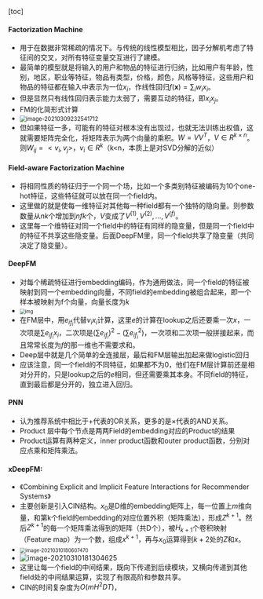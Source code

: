 [toc]

#### Factorization Machine

- 用于在数据非常稀疏的情况下。与传统的线性模型相比，因子分解机考虑了特征间的交叉，对所有特征变量交互进行了建模。
- 最简单的模型就是将输入的用户和物品的特征进行归纳，比如用户有年龄，性别，地区，职业等特征，物品有类型，价格，颜色，风格等特征，这些用户和物品的特征都在输入中表示为一位$x_i$，作线性回归$f(\textbf{x})=\sum_iw_ix_i$。
- 但是显然只有线性回归表示能力太弱了，需要互动的特征，即$x_ix_j$。
- FM的化简形式计算
- <img src="image/image-20210309232541712.png" alt="image-20210309232541712" style="zoom: 80%;" />
- 但如果特征一多，可能有的特征对根本没有出现过，也就无法训练出权值，这就需要矩阵完全化，将矩阵表示为两个向量的乘积。$W = VV^T$，$V\in R^{k\times n}$。则$W_{ij} = <v_i,v_j>$，$v_i\in R^k$（k<n，本质上是对SVD分解的近似）

#### Field-aware Factorization Machine

- 将相同性质的特征归于一个同一个场，比如一个多类别特征被编码为10个one-hot特征，这些特征就可以放在同一个field内。
- 这里做的就是使每一维特征对其他每一种field都有一个独特的隐向量。则参数数量从$nk$个增加到$nfk$个，$V$变成了$V^{(1)},V^{(2)},...,V^{(f)}$。
- 这里每一个维特征对同一个field中的特征有同样的隐变量，但是同一个field中的特征不共享这些隐变量。后面DeepFM里，同一个field共享了隐变量（共同决定了隐变量）。



#### DeepFM

- 对每个稀疏特征进行embedding编码，作为通用做法，同一个field的特征被映射到同一个embedding向量，不同field的embedding被组合起来，即一个样本被映射为f个向量，向量长度为$k$
- <img src="image/v2-93582e4ade3de6f3d48ac621d7ca9855_720w.jpg" alt="img" style="zoom:67%;" />
- 在FM层中，用$e_{if_i}$代替$v_ix_i$计算，这里$e$的计算在lookup之后还要乘一次$x$，一次项是$\sum e_{if_i}x_i$，二次项是$(\sum e_{if_i})^2-(\sum e_{if_i}^2)$，一次项和二次项一般拼接起来，而且常常长度为$f$的那一维也不需要求和。
- Deep层中就是几个简单的全连接层，最后和FM层输出加起来做logistic回归
- 应该注意，同一个field的不同特征，如果都不为0，他们在FM层计算前还是相对分开的，只是lookup之后的$e$相同，但还需要乘其本身。不同field的特征，直到最后都是分开的，独立进入回归。



#### PNN

- 认为推荐系统中相比于+代表的OR关系，更多的是$\times$代表的AND关系。
- Product 层中每个节点是两两Field的embedding对应的Product的结果
- Product运算有两种定义，inner product函数和outer product函数，分别对应点乘和矩阵乘法。





#### xDeepFM:

- 《Combining Explicit and Implicit Feature Interactions for Recommender Systems》
- 主要创新是引入CIN结构。$x_0$是D维的embedding矩阵上，每一位置上$m$维向量，和第k个field的embedding的对应位置外积（矩阵乘法），形成$Z^{k+1}$。然后$Z^{k+1}$的每一个矩阵乘法得到的矩阵（共D个），被$H_{k+1}$个卷积映射（Feature map）为一个数，组成$x^{k+1}$，再与$x_0$运算得到$k+2$处的$Z$和$x$。
- <img src="image/image-20210310180607470.png" alt="image-20210310180607470" style="zoom:70%;" />
- ![image-20210310181304625](image/image-20210310181304625.png)
- 这里让每一个field的中间结果，既向下传递到后续模块，又横向传递到其他field处的中间结果运算，实现了有限高阶和参数共享。
- CIN的时间复杂度为$O(mH^2DT)$，



